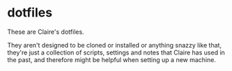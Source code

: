 # dotfiles

These are Claire's dotfiles.

They aren't designed to be cloned or installed or anything snazzy like that, they're just a collection of scripts, settings and notes that Claire has used in the past, and therefore might be helpful when setting up a new machine.